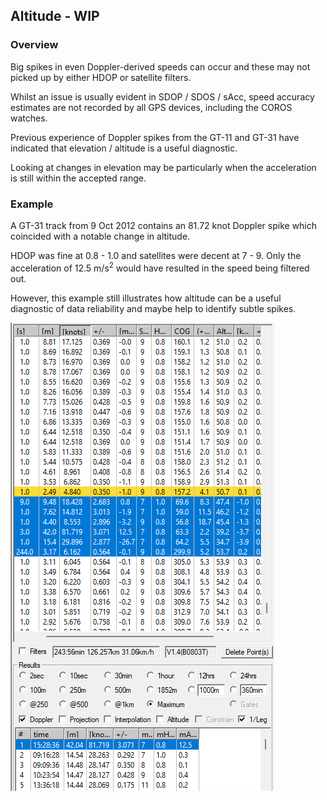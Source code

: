 ## Altitude - WIP

### Overview

Big spikes in even Doppler-derived speeds can occur and these may not picked up by either HDOP or satellite filters.

Whilst an issue is usually evident in SDOP / SDOS / sAcc, speed accuracy estimates are not recorded by all GPS devices, including the COROS watches.

Previous experience of Doppler spikes from the GT-11 and GT-31 have indicated that elevation / altitude is a useful diagnostic.

Looking at changes in elevation may be particularly when the acceleration is still within the accepted range.



### Example

A GT-31 track from 9 Oct 2012 contains an 81.72 knot Doppler spike which coincided with a notable change in altitude.

HDOP was fine at 0.8 - 1.0 and satellites were decent at 7 - 9. Only the acceleration of 12.5 m/s<sup>2</sup> would have resulted in the speed being filtered out.

However, this example still illustrates how altitude can be a useful diagnostic of data reliability and maybe help to identify subtle spikes.

![img](img/altitude_gt31.png)
